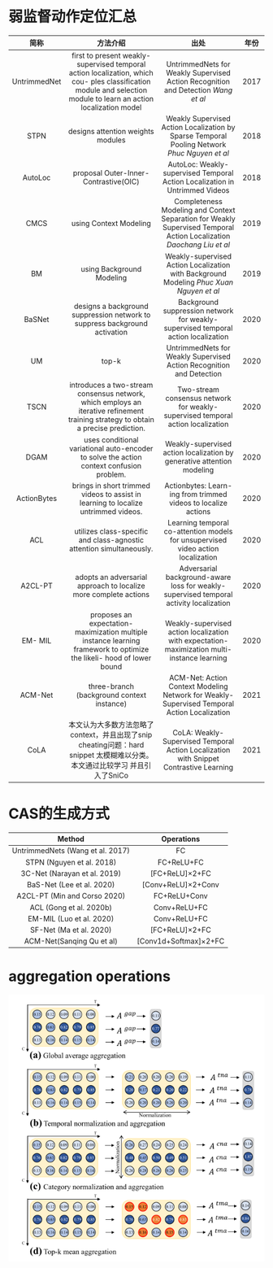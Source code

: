 # 弱监督动作定位汇总
简称|方法介绍|出处|年份
:-:|:-:|:-:|:-:
UntrimmedNet|first to present weakly-supervised temporal action localization, which cou- ples classification module and selection module to learn an action localization model|UntrimmedNets for Weakly Supervised Action Recognition and Detection *Wang et al* |2017 
STPN|designs attention weights modules|Weakly Supervised Action Localization by Sparse Temporal Pooling Network *Phuc Nguyen et al*|2018    
AutoLoc|proposal Outer-Inner-Contrastive(OIC) |AutoLoc: Weakly-supervised Temporal Action Localization in Untrimmed Videos|2018
CMCS|using Context Modeling|Completeness Modeling and Context Separation for Weakly Supervised Temporal Action Localization *Daochang Liu et al*|2019  
BM|using Background Modeling|Weakly-supervised Action Localization with Background Modeling *Phuc Xuan Nguyen et al*|2019  
BaSNet|designs a background suppression network to suppress background activation|Background suppression network for weakly-supervised temporal action localization|2020  
UM|top-k|UntrimmedNets for Weakly Supervised Action Recognition and Detection|2020  
TSCN|introduces a two-stream consensus network, which employs an iterative refinement training strategy to obtain a precise prediction.|Two-stream consensus network for weakly-supervised temporal action localization|2020  
DGAM|uses conditional variational auto-encoder to solve the action context confusion problem.|Weakly-supervised action localization by generative attention modeling|2020  
ActionBytes|brings in short trimmed videos to assist in learning to localize untrimmed videos.|Actionbytes: Learn- ing from trimmed videos to localize actions|2020  
ACL|utilizes class-specific and class-agnostic attention simultaneously.|Learning temporal co-attention models for unsupervised video action localization|2020  
A2CL-PT|adopts an adversarial approach to localize more complete actions|Adversarial background-aware loss for weakly-supervised temporal activity localization|2020  
EM- MIL|proposes an expectation-maximization multiple instance learning framework to optimize the likeli- hood of lower bound|Weakly-supervised action localization with expectation- maximization multi-instance learning|2020
ACM-Net|three-branch (background context instance)|ACM-Net: Action Context Modeling Network for Weakly-Supervised Temporal Action Localization|2021  
CoLA|本文认为大多数方法忽略了context，并且出现了snip cheating问题：hard snippet 太模糊难以分类。本文通过比较学习 并且引入了SniCo|CoLA: Weakly-Supervised Temporal Action Localization with Snippet Contrastive Learning|2021  

# CAS的生成方式
|Method|Operations|
:-:|:-:|  
UntrimmedNets (Wang et al. 2017)|FC
STPN (Nguyen et al. 2018)|FC+ReLU+FC
3C-Net (Narayan et al. 2019)|[FC+ReLU]×2+FC  
BaS-Net (Lee et al. 2020)|[Conv+ReLU]×2+Conv 
A2CL-PT (Min and Corso 2020)|FC+ReLU+Conv
ACL (Gong et al. 2020b)|Conv+ReLU+FC
EM-MIL (Luo et al. 2020)|Conv+ReLU+FC
SF-Net (Ma et al. 2020)|[FC+ReLU]×2+FC
ACM-Net(Sanqing Qu et al)|[Conv1d+Softmax]×2+FC

# aggregation operations
![aggregation operations](image\aggregation.png)  
